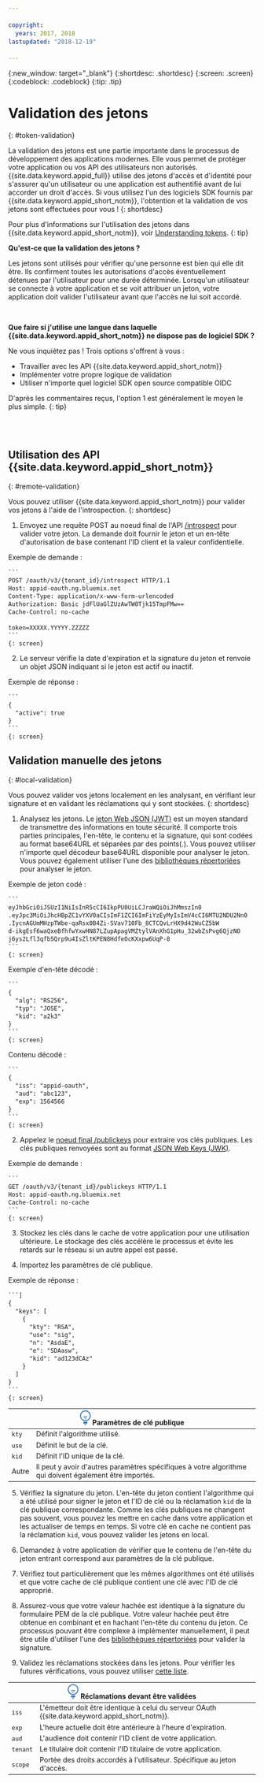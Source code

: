 ```yaml
---

copyright:
  years: 2017, 2018
lastupdated: "2018-12-19"

---
```


{:new_window: target="_blank"}
{:shortdesc: .shortdesc}
{:screen: .screen}
{:codeblock: .codeblock}
{:tip: .tip}


# Validation des jetons
{: #token-validation}

La validation des jetons est une partie importante dans le processus de développement des applications modernes. Elle vous permet de protéger votre application ou vos API des utilisateurs non autorisés. {{site.data.keyword.appid_full}} utilise des jetons d'accès et d'identité pour s'assurer qu'un utilisateur ou une application est authentifié avant de lui accorder un droit d'accès. Si vous utilisez l'un des logiciels SDK fournis par {{site.data.keyword.appid_short_notm}}, l'obtention et la validation de vos jetons sont effectuées pour vous !
{: shortdesc}

Pour plus d'informations sur l'utilisation des jetons dans {{site.data.keyword.appid_short_notm}}, voir [Understanding tokens](authorization.html#tokens).
{: tip}

**Qu'est-ce que la validation des jetons ?**

Les jetons sont utilisés pour vérifier qu'une personne est bien qui elle dit être. Ils confirment toutes les autorisations d'accès éventuellement détenues par l'utilisateur pour une durée déterminée. Lorsqu'un utilisateur se connecte à votre application et se voit attribuer un jeton, votre application doit valider l'utilisateur avant que l'accès ne lui soit accordé.

</br>

**Que faire si j'utilise une langue dans laquelle {{site.data.keyword.appid_short_notm}} ne dispose pas de logiciel SDK ?**

Ne vous inquiétez pas ! Trois options s'offrent à vous :

* Travailler avec les API {{site.data.keyword.appid_short_notm}}
* Implémenter votre propre logique de validation
* Utiliser n'importe quel logiciel SDK open source compatible OIDC

D'après les commentaires reçus, l'option 1 est généralement le moyen le plus simple.
{: tip}

</br>
</br>

## Utilisation des API {{site.data.keyword.appid_short_notm}}
{: #remote-validation}

Vous pouvez utiliser {{site.data.keyword.appid_short_notm}} pour valider vos jetons à l'aide de l'introspection.
{: shortdesc}

1. Envoyez une requête POST au noeud final de l'API [/introspect](https://appid-oauth.ng.bluemix.net/swagger-ui/#!/Authorization_Server_V3/introspect) pour valider votre jeton. La demande doit fournir le jeton et un en-tête d'autorisation de base contenant l'ID client et la valeur confidentielle.

  Exemple de demande :

    ```
    POST /oauth/v3/{tenant_id}/introspect HTTP/1.1
    Host: appid-oauth.ng.bluemix.net
    Content-Type: application/x-www-form-urlencoded
    Authorization: Basic jdFlUaGlZUzAwTW0Tjk15TmpFMw==
    Cache-Control: no-cache

    token=XXXXX.YYYYY.ZZZZZ
    ```
    {: screen}

2. Le serveur vérifie la date d'expiration et la signature du jeton et renvoie un objet JSON indiquant si le jeton est actif ou inactif.

  Exemple de réponse :

    ```
    {
      "active": true
    }
    ```
    {: screen}


## Validation manuelle des jetons
{: #local-validation}

Vous pouvez valider vos jetons localement en les analysant, en vérifiant leur signature et en validant les réclamations qui y sont stockées.
{: shortdesc}


1. Analysez les jetons. Le [jeton Web JSON (JWT)](https://tools.ietf.org/html/rfc7519) est un moyen standard de transmettre des informations en toute sécurité. Il comporte trois parties principales, l'en-tête, le contenu et la signature, qui sont codées au format base64URL et séparées par des points(.). Vous pouvez utiliser n'importe quel décodeur base64URL disponible pour analyser le jeton. Vous pouvez également utiliser l'une des [bibliothèques répertoriées](https://jwt.io/#libraries-io) pour analyser le jeton.

  Exemple de jeton codé :

    ```
    eyJhbGciOiJSUzI1NiIsInR5cCI6IkpPU0UiLCJraWQiOiJhMmszIn0
    .eyJpc3MiOiJhcHBpZC1vYXV0aCIsImF1ZCI6ImFiYzEyMyIsImV4cCI6MTU2NDU2Nn0
    .IycnAGUmMHzpTWbe-qaRsx0B4Zi-SVav710Fb_8CTCQvLrHX9d42WuCZ5bW
    d-ikgEsf6waQxeBfhfwYxwHN87LZupApagVMZtylVAnXhG1pHu_32wbZsPvg6QjzNO
    j6ys2Lfl3qfb5Qrp9u4IsZltKPEN8HdfeOcKXxpw6UqP-8
    ```
    {: screen}

  Exemple d'en-tête décodé :

    ```
    {
      "alg": "RS256",
      "typ": "JOSE",
      "kid": "a2k3"
    }
    ```
    {: screen}

  Contenu décodé :

    ```
    {
      "iss": "appid-oauth",
      "aud": "abc123",
      "exp": 1564566
    }
    ```
    {: screen}

2. Appelez le [noeud final /publickeys](https://appid-oauth.ng.bluemix.net/swagger-ui/#!/Authorization_Server_V3/publicKeys) pour extraire vos clés publiques. Les clés publiques renvoyées sont au format [JSON Web Keys (JWK)](https://tools.ietf.org/html/rfc7517).

  Exemple de demande :

    ```
    GET /oauth/v3/{tenant_id}/publickeys HTTP/1.1
    Host: appid-oauth.ng.bluemix.net
    Cache-Control: no-cache
    ```
    {: screen}

3. Stockez les clés dans le cache de votre application pour une utilisation ultérieure. Le stockage des clés accélère le processus et évite les retards sur le réseau si un autre appel est passé.

4. Importez les paramètres de clé publique.

  Exemple de réponse :

    ```]
    {
      "keys": [
        {
          "kty": "RSA",
          "use": "sig",
          "n": "AsdaE",
          "e": "SDAasw",
          "kid": "ad123dCAz"
        }
      ]
    }
    ```
    {: screen}

  <table>
    <thead>
      <th colspan=2><img src="images/idea.png" alt="Icône Plus d'informations"/> Paramètres de clé publique </th>
    </thead>
    <tbody>
      <tr>
        <td><code>kty</code></td>
        <td>Définit l'algorithme utilisé.</td>
      </tr>
      <tr>
        <td><code>use</code></td>
        <td>Définit le but de la clé.</td>
      </tr>
      <tr>
        <td><code>kid</code></td>
        <td>Définit l'ID unique de la clé.</td>
      </tr>
      <tr>
        <td>Autre</td>
        <td>Il peut y avoir d'autres paramètres spécifiques à votre algorithme qui doivent également être importés.</td>
      </tr>
    </tbody>
  </table>

5. Vérifiez la signature du jeton. L'en-tête du jeton contient l'algorithme qui a été utilisé pour signer le jeton et l'ID de clé ou la réclamation `kid` de la clé publique correspondante. Comme les clés publiques ne changent pas souvent, vous pouvez les mettre en cache dans votre application et les actualiser de temps en temps. Si votre clé en cache ne contient pas la réclamation `kid`, vous pouvez valider les jetons en local.

  1. Demandez à votre application de vérifier que le contenu de l'en-tête du jeton entrant correspond aux paramètres de la clé publique.
  2. Vérifiez tout particulièrement que les mêmes algorithmes ont été utilisés et que votre cache de clé publique contient une clé avec l'ID de clé approprié.
  3. Assurez-vous que votre valeur hachée est identique à la signature du formulaire PEM de la clé publique. Votre valeur hachée peut être obtenue en combinant et en hachant l'en-tête du contenu du jeton. Ce processus pouvant être complexe à implémenter manuellement, il peut être utile d'utiliser l'une des [bibliothèques répertoriées](https://jwt.io/) pour valider la signature.

6. Validez les réclamations stockées dans les jetons. Pour vérifier les futures vérifications, vous pouvez utiliser [cette liste](http://openid.net/specs/openid-connect-core-1_0.html#IDTokenValidation).
  <table>
    <thead>
      <th colspan=2><img src="images/idea.png" alt="Icône Plus d'informations"/> Réclamations devant être validées </th>
    </thead>
    <tbody>
      <tr>
        <td><code>iss</code></td>
        <td>L'émetteur doit être identique à celui du serveur OAuth {{site.data.keyword.appid_short_notm}}.</td>
      </tr>
      <tr>
        <td><code>exp</code></td>
        <td>L'heure actuelle doit être antérieure à l'heure d'expiration.</td>
      </tr>
      <tr>
        <td><code>aud</code></td>
        <td>L'audience doit contenir l'ID client de votre application.</td>
      </tr>
      <tr>
        <td><code>tenant</code></td>
        <td>Le titulaire doit contenir l'ID titulaire de votre application.</td>
      </tr>
      <tr>
        <td><code>scope</code></td>
        <td>Portée des droits accordés à l'utilisateur. Spécifique au jeton d'accès.</td>
      </tr>
    </tbody>
  </table>

</br>
</br>
